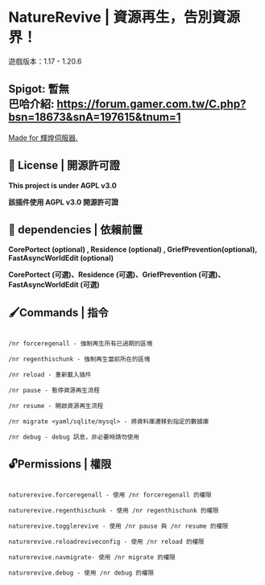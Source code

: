 # NatureRevive | 資源再生，告別資源界！
遊戲版本：1.17 - 1.20.6

Spigot: 暫無<br>
巴哈介紹: https://forum.gamer.com.tw/C.php?bsn=18673&snA=197615&tnum=1
---

[Made for 輝煌伺服器.](https://discord.gg/5MHGpAFGEN)

## 📃 License | 開源許可證

**This project is under AGPL v3.0**

**該插件使用 AGPL v3.0 開源許可證**

## 🔴 dependencies | 依賴前置

**CorePortect (optional) , Residence (optional) , GriefPrevention(optional), FastAsyncWorldEdit (optional)**

**CorePortect (可選)、Residence (可選)、GriefPrevention (可選)、FastAsyncWorldEdit (可選)**

## 🖌Commands | 指令
```

/nr forceregenall - 強制再生所有已過期的區塊

/nr regenthischunk - 強制再生當前所在的區塊

/nr reload - 重新載入插件

/nr pause - 暫停資源再生流程

/nr resume - 開啟資源再生流程

/nr migrate <yaml/sqlite/mysql> - 將資料庫遷移到指定的數據庫

/nr debug - debug 訊息，非必要時請勿使用

```

## 🔓Permissions | 權限
```

naturerevive.forceregenall - 使用 /nr forceregenall 的權限

naturerevive.regenthischunk - 使用 /nr regenthischunk 的權限

naturerevive.togglerevive - 使用 /nr pause 與 /nr resume 的權限

naturerevive.reloadreviveconfig - 使用 /nr reload 的權限

naturerevive.navmigrate- 使用 /nr migrate 的權限

naturerevive.debug - 使用 /nr debug 的權限

```
